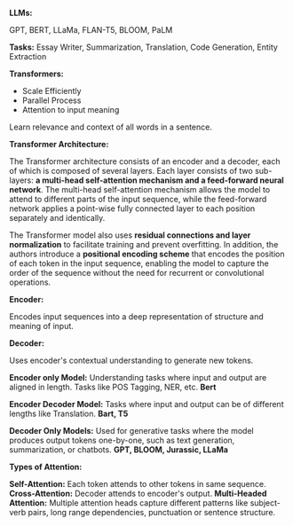 **LLMs:**

GPT, BERT, LLaMa, FLAN-T5, BLOOM, PaLM

**Tasks:** Essay Writer, Summarization, Translation, Code Generation, Entity Extraction

**Transformers:**

- Scale Efficiently
- Parallel Process
- Attention to input meaning

Learn relevance and context of all words in a sentence.

**Transformer Architecture:**

The Transformer architecture consists of an encoder and a decoder, each of which is composed of several layers. Each layer consists of two sub-layers: **a multi-head self-attention mechanism and a feed-forward neural network**. The multi-head self-attention mechanism allows the model to attend to different parts of the input sequence, while the feed-forward network applies a point-wise fully connected layer to each position separately and identically.

The Transformer model also uses **residual connections and layer normalization** to facilitate training and prevent overfitting. In addition, the authors introduce a **positional encoding scheme** that encodes the position of each token in the input sequence, enabling the model to capture the order of the sequence without the need for recurrent or convolutional operations.

**Encoder:**

Encodes input sequences into a deep representation of structure and meaning of input.

**Decoder:**

Uses encoder's contextual understanding to generate new tokens.

**Encoder only Model:** Understanding tasks where input and output are aligned in length. Tasks like POS Tagging, NER, etc. **Bert**

**Encoder Decoder Model:** Tasks where input and output can be of different lengths like Translation. **Bart, T5**

**Decoder Only Models:**  Used for generative tasks where the model produces output tokens one-by-one, such as text generation, summarization, or chatbots. **GPT, BLOOM, Jurassic, LLaMa**

**Types of Attention:**

**Self-Attention:** Each token attends to other tokens in same sequence.
**Cross-Attention:** Decoder attends to encoder's output.
**Multi-Headed Attention:** Multiple attention heads capture different patterns like subject-verb pairs, long range dependencies, punctuation or sentence structure.
